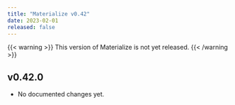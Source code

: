 ```yaml
---
title: "Materialize v0.42"
date: 2023-02-01
released: false
---
```


{{< warning >}}
This version of Materialize is not yet released.
{{< /warning >}}

## v0.42.0

* No documented changes yet.
